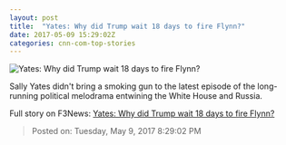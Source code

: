 ```yaml
---
layout: post
title:  "Yates: Why did Trump wait 18 days to fire Flynn?"
date: 2017-05-09 15:29:02Z
categories: cnn-com-top-stories
---
```


![Yates: Why did Trump wait 18 days to fire Flynn?](http://i2.cdn.cnn.com/cnnnext/dam/assets/170501100421-04-donald-trump-file-0425-super-tease.jpg)

Sally Yates didn't bring a smoking gun to the latest episode of the long-running political melodrama entwining the White House and Russia.


Full story on F3News: [Yates: Why did Trump wait 18 days to fire Flynn?](http://www.f3nws.com/n/s3TKDH)

> Posted on: Tuesday, May 9, 2017 8:29:02 PM
